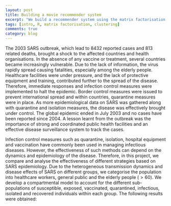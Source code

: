 ```yaml
---
layout: post
title: Building a movie recommender system
excerpt: "We build a recommender system using the matrix factorisation algorithm."
tags: [intro, R, matrix factorisation, clustering]
comments: true
category: blog
---
```



<script type="text/javascript" async 
        src="https://cdn.mathjax.org/mathjax/latest/MathJax.js?config=TeX-MML-AM_CHTML">
</script>



The 2003 SARS outbreak, which lead to 8432 reported cases and 813 related deaths, brought a shock to the affected countries and health organisations. In the absence of any vaccine or treatment, several countries became increasingly vulnerable. Due to the lack of information, the virus rapidly spread causing fatalities, especially among the elderly people. Healthcare facilities were under pressure, and the lack of protective equipment and training, contributed further to the spread of the disease.  Therefore, immediate responses and infection control measures were implemented to halt the epidemic. Border control measures were issued to prevent international spread and within countries, quarantine measures were in place. As more epidemiological data on SARS was gathered along with quarantine and isolation measures, the disease was effectively brought under control. The global epidemic ended in July 2003 and no cases have been reported since 2004. A lesson learnt from the outbreak was the importance of strong and coordinated public health facilities and an effective disease surveillance system to track the cases. 

Infection control measures such as quarantine, isolation, hospital equipment and vaccination have commonly been used in managing infectious diseases. However, the effectiveness of such methods can depend on the dynamics and epidemiology of the disease. Therefore, in this project, we compare and analyse the effectiveness of different strategies based on SARS epidemiology. Due to the heterogeneous transmission dynamics and disease effects of SARS on different groups, we categorise the population into healthcare workers, general public and the elderly people ($>60$). We develop a compartmental model to account for the different sub-populations of susceptible, exposed, vaccinated, quarantined, infectious, isolated and recovered individuals within each group. The following results were obtained:




